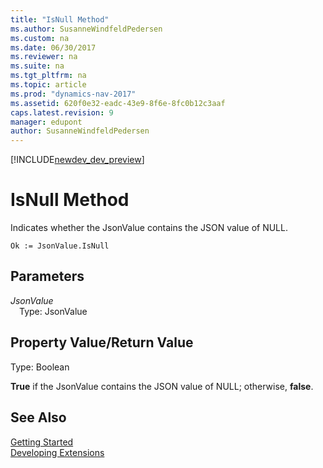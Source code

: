 ```yaml
---
title: "IsNull Method"
ms.author: SusanneWindfeldPedersen
ms.custom: na
ms.date: 06/30/2017
ms.reviewer: na
ms.suite: na
ms.tgt_pltfrm: na
ms.topic: article
ms.prod: "dynamics-nav-2017"
ms.assetid: 620f0e32-eadc-43e9-8f6e-8fc0b12c3aaf
caps.latest.revision: 9
manager: edupont
author: SusanneWindfeldPedersen
---
```


[!INCLUDE[newdev_dev_preview](../includes/newdev_dev_preview.md)]

# IsNull Method

Indicates whether the JsonValue contains the JSON value of NULL.

```
Ok := JsonValue.IsNull
```

## Parameters
*JsonValue*  
&emsp;Type: JsonValue

## Property Value/Return Value
Type: Boolean

**True** if the JsonValue contains the JSON value of NULL; otherwise, **false**.

## See Also
[Getting Started](../devenv-get-started.md)  
[Developing Extensions](../devenv-dev-overview.md)
